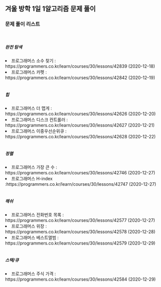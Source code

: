 <h2>겨울 방학 1일 1알고리즘 문제 풀이</h2>

<h3>문제 풀이 리스트</h3>
<br>
<h5>완전 탐색</h5>
<li>프로그래머스 소수 찾기 : https://programmers.co.kr/learn/courses/30/lessons/42839 (2020-12-18)</li>
<li>프로그래머스 카펫 : https://programmers.co.kr/learn/courses/30/lessons/42842 (2020-12-19)</li>
<br>
<h5>힙</h5>
<li>프로그래머스 더 맵게 : https://programmers.co.kr/learn/courses/30/lessons/42626 (2020-12-20)</li>
<li>프로그래머스 디스크 컨트롤러 : https://programmers.co.kr/learn/courses/30/lessons/42627 (2020-12-21)</li>
<li>프로그래머스 이중우선순위큐 : https://programmers.co.kr/learn/courses/30/lessons/42628 (2020-12-22)</li>
<br>
<h5>정렬 </h5>
<li>프로그래머스 가장 큰 수 : https://programmers.co.kr/learn/courses/30/lessons/42746 (2020-12-27)</li>
<li>프로그래머스 H-index :https://programmers.co.kr/learn/courses/30/lessons/42747 (2020-12-27)</li>
<br>
<h5>해쉬 </h5>
<li>프로그래머스 전화번호 목록 : https://programmers.co.kr/learn/courses/30/lessons/42577 (2020-12-27)</li>
<li>프로그래머스 위장 : https://programmers.co.kr/learn/courses/30/lessons/42578 (2020-12-28)</li>
<li>프로그래머스 베스트앨범 : https://programmers.co.kr/learn/courses/30/lessons/42579 (2020-12-29)</li>

<br>
<h5>스택/큐</h5>
<li>프로그래머스 주식 가격 : https://programmers.co.kr/learn/courses/30/lessons/42584 (2020-12-29)</li>

